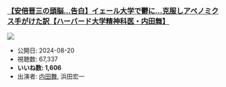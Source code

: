 ### [【安倍晋三の頭脳…告白】イェール大学で鬱に…克服しアベノミクス手がけた訳【ハーバード大学精神科医・内田舞】](https://www.youtube.com/watch?v=edh1GwNTGM0)
[![](https://img.youtube.com/vi/edh1GwNTGM0/sddefault.jpg)](https://www.youtube.com/watch?v=edh1GwNTGM0)
-   公開日: 2024-08-20
-   視聴数: 67,337
-   **いいね数: 1,606**
-   出演者: [内田舞](/rehacq_fan/people/内田舞 "wikilink"), 浜田宏一
